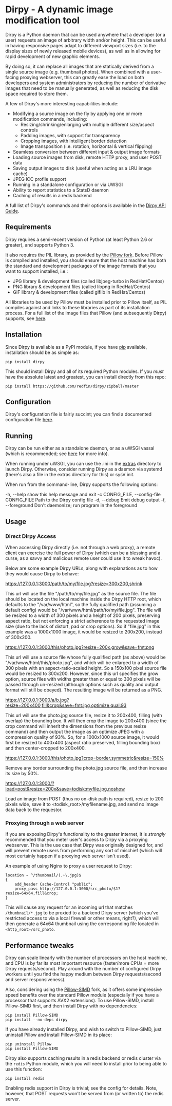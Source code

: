 Dirpy - A dynamic image modification tool 
=============================================================================


Dirpy is a Python daemon that can be used anywhere that a developer (or a user) 
requests an image of arbitrary width and/or height.  This can be useful in 
having responsive pages adapt to different viewport sizes (i.e. to the display
sizes of newly released mobile devices), as well as in allowing for rapid 
development of new graphic elements.  

By doing so, it can replace all images that are statically derived from a 
single source image (e.g. thumbnail photos).  When combined with a user-facing 
proxying webserver, this can greatly ease the load on both developers and 
system administrators by reducing the number of derivative images that need 
to be manually generated, as well as reducing the disk space required to 
store them.

A few of Dirpy's more interesting capabilities include:

  * Modifying a source image on the fly by applying one or more modification 
    commands, including:
    - Resizing/shrinking/enlarging with multiple different size/aspect controls
    - Padding images, with support for transparency 
    - Cropping images, with intelligent border detection
    - Image transposition (i.e. rotation, horizontal & vertical flipping)
  * Seamless conversion between different input & output image formats
  * Loading source images from disk, remote HTTP proxy, and user POST data
  * Saving output images to disk (useful when acting as a LRU image cache)
  * JPEG ICC profile support
  * Running in a standalone configuration or via UWSGI
  * Ability to report statistics to a StatsD daemon
  * Caching of results in a redis backend
  
A full list of Dirpy's commands and their options is available in the 
[Dirpy API Guide](https://github.com/redfin/dirpy/blob/master/docs/api.md).

## Requirements

Dirpy requires a semi-recent version of Python (at least Python 2.6 or 
greater), and supports Python 3.

It also requires the PIL library, as provided by the 
[Pillow fork](https://python-pillow.org/).  Before Pillow is compiled and 
installed, you should ensure that the host machine has both the standard 
and development packages of the image formats that you want to support 
installed, i.e.:

 - JPG library & development files (called libjpeg-turbo in RedHat/Centos)
 - PNG library & development files (called libpng in RedHat/Centos)
 - GIF library & development files (called giflib in RedHat/Centos)

All libraries to be used by Pillow must be installed prior to Pillow itself, 
as PIL compiles against and links to these libraries as part of its 
installation process.  For a full list of the image files that Pillow (and
subsequently Dirpy) supports, see [here](
http://pillow.readthedocs.io/en/stable/handbook/image-file-formats.html).


## Installation

Since Dirpy is available as a PyPI module, if you have 
[pip](https://pip.pypa.io/en/stable/installing/) available, installation 
should be as simple as:

    pip install dirpy

This should install Dirpy and all of its required Python modules.  If you 
_must_ have the absolute latest and greatest, you can install directly 
from this repo:

    pip install https://github.com/redfin/dirpy/zipball/master


## Configuration

Dirpy's configuration file is fairly succint; you can find a documented
configuration file [here](
https://github.com/redfin/dirpy/blob/master/conf/dirpy.conf).


## Running

Dirpy can be run either as a standalone daemon, or as a uWSGI vassal (which
is recommended; see [here](http://uwsgi-docs.readthedocs.io) for more info).

When running under uWSGI, you can use the .ini in the 
[extras](https://github.com/redfin/dirpy/tree/master/extras) directory to 
launch Dirpy.  Otherwise, consider running Dirpy as a daemon via systemd 
(there's also a file in the extras directory for this) or sysV init.

When run from the command-line, Dirpy supports the following options:

  -h, --help            show this help message and exit
  -c CONFIG_FILE, --config-file CONFIG_FILE
                        Path to the Dirpy config file
  -d, --debug           Emit debug output
  -f, --foreground      Don't daemonize; run program in the foreground


## Usage

### Direct Dirpy Access

When accessing Dirpy directly (i.e. not through a web proxy), a remote
client can exercise the full power of Dirpy (which can be a blessing and 
a curse, as a savvy and malicious remote user could use it to wreak havoc).

Below are some example Dirpy URLs, along with explanations as to how they
would cause Dirpy to behave:

  https://127.0.0.1:3000/path/to/my/file.jpg?resize=300x200,shrink

This url will use the file "/path/to/my/file.jpg" as the source file.  The 
file should be located on the local machine inside the Dirpy HTTP root, 
which defaults to the "/var/www/html", so the fully qualified path (assuming 
a default config) would be "/var/www/html/path/to/my/file.jpg".  The file 
will be resized to a width of 300 pixels and a height of 200 pixels, 
preserving aspect ratio, but not enforcing a strict adherence to the 
requested image size (due to the lack of distort, pad or crop options).  So 
if "file.jpg" in this example was a 1000x1000 image, it would be resized to 
200x200, instead of 300x200.  


  https://127.0.0.1:3000/this/photo.jpg?resize=200x,grow&save=fmt:png

This url will use a source file whose fully qualified path (as above) would be 
"/var/www/html/this/photo.jpg", and which will be enlarged to a width of 300 
pixels with an aspect-ratio-scaled height.  So a 150x100 pixel source file 
would be resized to 300x200.  However, since this url specifies the grow 
option, source files with widths greater than or equal to 300 pixels will be 
passed through un-resized (although options such as quality and output format 
will still be obeyed).  The resulting image will be returned as a PNG.

  https://127.0.0.1:3000/a/b.jpg?resize=200x400,fill&crop&save=fmt:jpg,optimize,qual:93

This url will use the photo.jpg source file, resize it to 200x400, filling 
(with overlap) the bounding box.  It will then crop the image to 200x400 
(since the crop command will inherit the dimensions from the previous resize 
command) and then output the image as an optimize JPEG with a compression 
quality of 93%.  So, for a 1000x1000 source image, it would first be resized 
to 400x400 (aspect ratio preserved, filling bounding box) and then 
center-cropped to 200x400.

  https://127.0.0.1:3000/this/photo.jpg?crop=border,symmetric&resize=150%

Remove any border surrounding the photo.jpg source file, and then increase 
its size by 50%.

  https://127.0.0.1:3000/?load=post&resize=200x&save=todisk:myfile.jpg,noshow

Load an image from POST (thus no on-disk path is required), resize to 200 
pixels wide, save it to <todisk_root>/myfilename.jpg, and send no image
data back to the requestor. 

### Proxying through a web server

If you are exposing Dirpy's functionality to the greater internet, it is 
*strongly* recommended that you meter user's access to Dirpy via a proxying
webserver.  This is the use case that Dirpy was originally designed for, and 
will prevent remote users from performing any sort of mischief (which will 
most certainly happen if a proxying web server isn't used).

An example of using Nginx to proxy a user request to Dirpy:

    location ~ ^/thumbnail/(.+\.jpg)$
    {
        add_header Cache-Control "public";
        proxy_pass http://127.0.0.1:3000/src_photo/$1?resize=64x64,fill&crop;
    }

This will cause any request for an incoming url that matches `/thumbnail/*.jpg`
to be proxied to a backend Dirpy server (which you've restricted access to
via a local firewall or other means, right?), which will then generate a
64x64 thumbnail using the corresponding file located in 
`<http_root>/src_photo`.


## Performance tweaks

Dirpy can scale linearly with the number of processors on the host machine,
and CPU is by far its most important resource (faster/more CPUs = more
Dirpy requests/second).  Play around with the number of configured Dirpy
workers until you find the happy medium between Dirpy requests/second and
server responsiveness).

Also, considering using the [Pillow-SIMD](
https://github.com/uploadcare/pillow-simd) fork, as it offers some impressive
speed benefits over the standard Pillow module (especially if you have a
processor that supports AVX2 extensions).  To use Pillow-SIMD, install
Pillow-SIMD first, and then install Dirpy with no dependencies:

    pip install Pillow-SIMD
    pip install --no-deps dirpy

If you have already installed Dirpy, and wish to switch to Pillow-SIMD, just
uninstall Pillow and install Pillow-SIMD in its place:

    pip uninstall Pillow
    pip install Pillow-SIMD

Dirpy also supports caching results in a redis backend or redis cluster via 
the `redis` Python module, which you will need to install prior to being 
able to use this function:

    pip install redis

Enabling redis support in Dirpy is trivial; see the config for details.
Note, however, that POST requests won't be served from (or written to) the
redis server.
